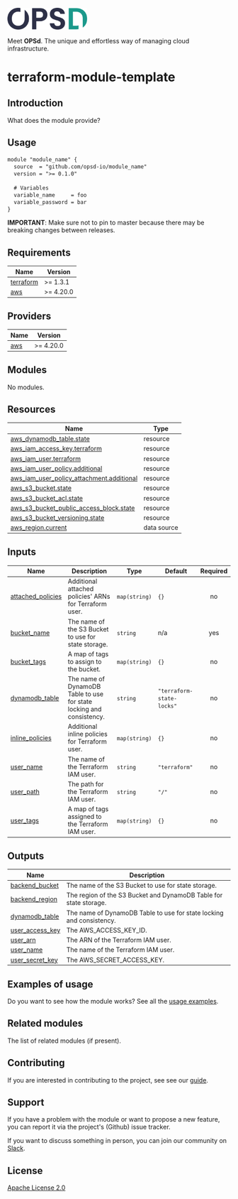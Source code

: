<a href="https://www.opsd.io" target="_blank"><img alt="OPSd" src=".github/img/OPSD_logo.svg" width="180px"></a>

Meet **OPSd**. The unique and effortless way of managing cloud infrastructure.

# terraform-module-template

## Introduction

What does the module provide?

## Usage

```hcl
module "module_name" {
  source  = "github.com/opsd-io/module_name"
  version = ">= 0.1.0"

  # Variables
  variable_name     = foo
  variable_password = bar
}
```

**IMPORTANT**: Make sure not to pin to master because there may be breaking changes between releases.

<!-- BEGIN_TF_DOCS -->
## Requirements

| Name | Version |
|------|---------|
| <a name="requirement_terraform"></a> [terraform](#requirement\_terraform) | >= 1.3.1 |
| <a name="requirement_aws"></a> [aws](#requirement\_aws) | >= 4.20.0 |

## Providers

| Name | Version |
|------|---------|
| <a name="provider_aws"></a> [aws](#provider\_aws) | >= 4.20.0 |

## Modules

No modules.

## Resources

| Name | Type |
|------|------|
| [aws_dynamodb_table.state](https://registry.terraform.io/providers/hashicorp/aws/latest/docs/resources/dynamodb_table) | resource |
| [aws_iam_access_key.terraform](https://registry.terraform.io/providers/hashicorp/aws/latest/docs/resources/iam_access_key) | resource |
| [aws_iam_user.terraform](https://registry.terraform.io/providers/hashicorp/aws/latest/docs/resources/iam_user) | resource |
| [aws_iam_user_policy.additional](https://registry.terraform.io/providers/hashicorp/aws/latest/docs/resources/iam_user_policy) | resource |
| [aws_iam_user_policy_attachment.additional](https://registry.terraform.io/providers/hashicorp/aws/latest/docs/resources/iam_user_policy_attachment) | resource |
| [aws_s3_bucket.state](https://registry.terraform.io/providers/hashicorp/aws/latest/docs/resources/s3_bucket) | resource |
| [aws_s3_bucket_acl.state](https://registry.terraform.io/providers/hashicorp/aws/latest/docs/resources/s3_bucket_acl) | resource |
| [aws_s3_bucket_public_access_block.state](https://registry.terraform.io/providers/hashicorp/aws/latest/docs/resources/s3_bucket_public_access_block) | resource |
| [aws_s3_bucket_versioning.state](https://registry.terraform.io/providers/hashicorp/aws/latest/docs/resources/s3_bucket_versioning) | resource |
| [aws_region.current](https://registry.terraform.io/providers/hashicorp/aws/latest/docs/data-sources/region) | data source |

## Inputs

| Name | Description | Type | Default | Required |
|------|-------------|------|---------|:--------:|
| <a name="input_attached_policies"></a> [attached\_policies](#input\_attached\_policies) | Additional attached policies' ARNs for Terraform user. | `map(string)` | `{}` | no |
| <a name="input_bucket_name"></a> [bucket\_name](#input\_bucket\_name) | The name of the S3 Bucket to use for state storage. | `string` | n/a | yes |
| <a name="input_bucket_tags"></a> [bucket\_tags](#input\_bucket\_tags) | A map of tags to assign to the bucket. | `map(string)` | `{}` | no |
| <a name="input_dynamodb_table"></a> [dynamodb\_table](#input\_dynamodb\_table) | The name of DynamoDB Table to use for state locking and consistency. | `string` | `"terraform-state-locks"` | no |
| <a name="input_inline_policies"></a> [inline\_policies](#input\_inline\_policies) | Additional inline policies for Terraform user. | `map(string)` | `{}` | no |
| <a name="input_user_name"></a> [user\_name](#input\_user\_name) | The name of the Terraform IAM user. | `string` | `"terraform"` | no |
| <a name="input_user_path"></a> [user\_path](#input\_user\_path) | The path for the Terraform IAM user. | `string` | `"/"` | no |
| <a name="input_user_tags"></a> [user\_tags](#input\_user\_tags) | A map of tags assigned to the Terraform IAM user. | `map(string)` | `{}` | no |

## Outputs

| Name | Description |
|------|-------------|
| <a name="output_backend_bucket"></a> [backend\_bucket](#output\_backend\_bucket) | The name of the S3 Bucket to use for state storage. |
| <a name="output_backend_region"></a> [backend\_region](#output\_backend\_region) | The region of the S3 Bucket and DynamoDB Table for state storage. |
| <a name="output_dynamodb_table"></a> [dynamodb\_table](#output\_dynamodb\_table) | The name of DynamoDB Table to use for state locking and consistency. |
| <a name="output_user_access_key"></a> [user\_access\_key](#output\_user\_access\_key) | The AWS\_ACCESS\_KEY\_ID. |
| <a name="output_user_arn"></a> [user\_arn](#output\_user\_arn) | The ARN of the Terraform IAM user. |
| <a name="output_user_name"></a> [user\_name](#output\_user\_name) | The name of the Terraform IAM user. |
| <a name="output_user_secret_key"></a> [user\_secret\_key](#output\_user\_secret\_key) | The AWS\_SECRET\_ACCESS\_KEY. |
<!-- END_TF_DOCS -->

## Examples of usage

Do you want to see how the module works? See all the [usage examples](examples).

## Related modules

The list of related modules (if present).

## Contributing

If you are interested in contributing to the project, see see our [guide](https://github.com/opsd-io/contribution).

## Support

If you have a problem with the module or want to propose a new feature, you can report it via the project's (Github) issue tracker.

If you want to discuss something in person, you can join our community on [Slack](https://join.slack.com/t/opsd-community/signup).

## License

[Apache License 2.0](LICENSE)

